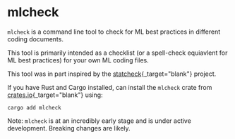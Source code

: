 # mlcheck

`mlcheck` is a command line tool to check for ML best practices in different coding documents.

This tool is primarily intended as a checklist (or a spell-check equiavlent for ML best practices) for your own ML coding files.

This tool was in part inspired by the <a href="https://mbnuijten.com/statcheck/">statcheck</a>{_target="blank"} project.

If you have Rust and Cargo installed, can install the `mlcheck` crate from <a href="https://crates.io/">crates.io</a>{_target="blank"} using:

`cargo add mlcheck`

Note: `mlcheck` is at an incredibly early stage and is under active development. Breaking changes are likely.
